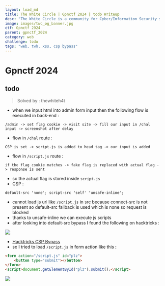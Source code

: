 ```yaml
---
layout: load_md
title: The White Circle | Gpnctf 2024 | todo Writeup
desc: "The White Circle is a community for Cyber/Information Security students, enthusiasts and professionals. You can discuss anything related to Security, share your knowledge with others, get help when you need it and proceed further in your journey with amazing people from all over the world."
image: images/twc_og_banner.jpg
ctf: Gpnctf 2024
parent: gpnctf_2024
category: web
challenge: todo
tags: "web, twh, xss, csp bypass"
---
```


<h1 class="heading card-title white-text">Gpnctf 2024</h1>


## todo
> Solved by : thewhiteh4t


- when we input html into admin form input then the following flow is executed in back-end :

```
/admin -> set flag cookie -> visit site -> fill our input in /chal input -> screenshot after delay
```

- flow in `/chal` route :

```
CSP is set -> script.js is added to head tag -> our input is added
```

- flow in `/script.js` route :

```
if the flag cookie matches -> fake flag is replaced with actual flag -> response is sent
```

- so the actual flag is stored inside `script.js`
- CSP :

```
default-src 'none'; script-src 'self' 'unsafe-inline';
```

- cannot load js url like `/script.js` in src because connect-src is not present so default-src fallback is used which is none so request is blocked
- thanks to unsafe-inline we can execute js scripts
- after looking into default-src bypass I found the following on hacktricks :


![](https://i.imgur.com/J1hLfFK.png)

- [Hacktricks CSP Bypass](https://book.hacktricks.xyz/pentesting-web/content-security-policy-csp-bypass)
- so I tried to load `/script.js` in form action like this :

```html
<form action="/script.js" id="plz">
    <button type="submit"></button>
</form>
<script>document.getElementById("plz").submit();</script>
```

![](https://i.imgur.com/uQD36xS.png)


